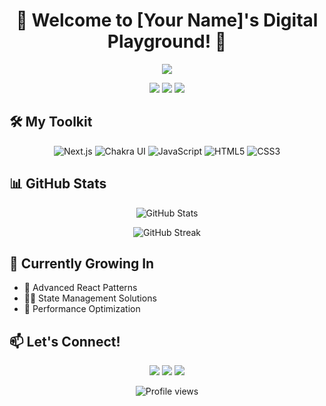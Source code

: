 <h1 align="center">🚀 Welcome to [Your Name]'s Digital Playground! 🎨</h1>

<p align="center">
  <img src="https://readme-typing-svg.herokuapp.com/?lines=Front-End+Alchemist;Next.js+Enthusiast;UI/UX+Adventurer&center=true&width=380&height=50">
</p>

<p align="center">
  <a href="https://your-website.com"><img src="https://img.shields.io/badge/Website-YourWebsite-blue?style=flat-square&logo=google-chrome"></a>
  <a href="https://linkedin.com/in/yourusername"><img src="https://img.shields.io/badge/-LinkedIn-0e76a8?style=flat-square&logo=Linkedin&logoColor=white"></a>
  <a href="https://twitter.com/yourusername"><img src="https://img.shields.io/badge/-Twitter-00acee?style=flat-square&logo=Twitter&logoColor=white"></a>
</p>

## 🛠️ My Toolkit

<p align="center">
  <img src="https://img.shields.io/badge/Next.js-black?style=for-the-badge&logo=next.js&logoColor=white" alt="Next.js"/>
  <img src="https://img.shields.io/badge/chakra-%234ED1C5.svg?style=for-the-badge&logo=chakraui&logoColor=white" alt="Chakra UI"/>
  <img src="https://img.shields.io/badge/javascript-%23323330.svg?style=for-the-badge&logo=javascript&logoColor=%23F7DF1E" alt="JavaScript"/>
  <img src="https://img.shields.io/badge/html5-%23E34F26.svg?style=for-the-badge&logo=html5&logoColor=white" alt="HTML5"/>
  <img src="https://img.shields.io/badge/css3-%231572B6.svg?style=for-the-badge&logo=css3&logoColor=white" alt="CSS3"/>
</p>

## 📊 GitHub Stats

<p align="center">
  <img src="https://github-readme-stats.vercel.app/api?username=yourusername&show_icons=true&theme=radical" alt="GitHub Stats" />
</p>

<p align="center">
  <img src="https://github-readme-streak-stats.herokuapp.com/?user=yourusername&theme=radical" alt="GitHub Streak" />
</p>

## 🌱 Currently Growing In

- 🧠 Advanced React Patterns
- 🏋️‍♂️ State Management Solutions
- 🚀 Performance Optimization

## 📫 Let's Connect!

<p align="center">
  <a href="mailto:your.email@example.com"><img src="https://img.shields.io/badge/Email-D14836?style=for-the-badge&logo=gmail&logoColor=white"/></a>
  <a href="https://twitter.com/yourusername"><img src="https://img.shields.io/badge/Twitter-1DA1F2?style=for-the-badge&logo=twitter&logoColor=white"/></a>
  <a href="https://www.linkedin.com/in/yourusername/"><img src="https://img.shields.io/badge/LinkedIn-0077B5?style=for-the-badge&logo=linkedin&logoColor=white"/></a>
</p>

<p align="center">
  <img src="https://komarev.com/ghpvc/?username=yourusername&color=blueviolet" alt="Profile views" />
</p>
